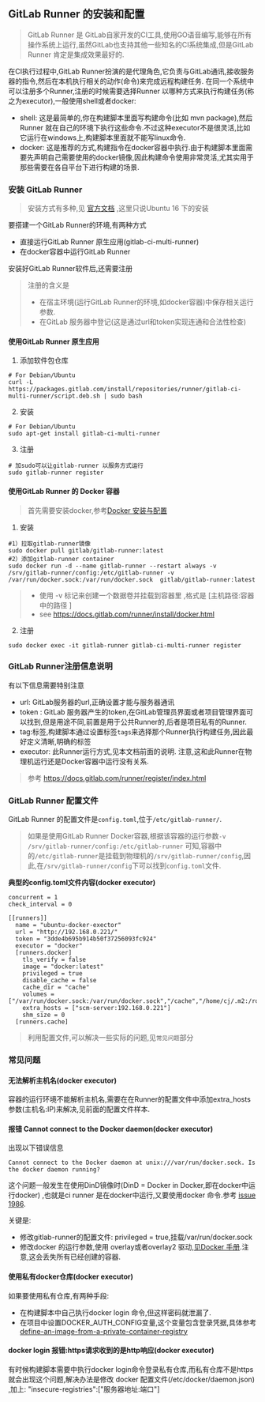 ## GitLab Runner 的安装和配置
> GitLab Runner 是 GitLab自家开发的CI工具,使用GO语音编写,能够在所有操作系统上运行,虽然GitLab也支持其他一些知名的CI系统集成,但是GitLab Runner 肯定是集成效果最好的.

在CI执行过程中,GitLab Runner扮演的是代理角色,它负责与GitLab通讯,接收服务器的指令,然后在本机执行相关的动作(命令)来完成远程构建任务.
在同一个系统中可以注册多个Runner,注册的时候需要选择Runner 以哪种方式来执行构建任务(称之为executor),一般使用shell或者docker:
- shell: 这是最简单的,你在构建脚本里面写构建命令(比如 mvn package),然后Runner 就在自己的环境下执行这些命令.不过这种executor不是很灵活,比如它运行在windows上,构建脚本里面就不能写linux命令.
- docker: 这是推荐的方式,构建指令在docker容器中执行.由于构建脚本里面需要先声明自己需要使用的docker镜像,因此构建命令使用非常灵活,尤其实用于那些需要在各自平台下进行构建的场景.


### 安装 GitLab Runner 
> 安装方式有多种,见 [官方文档](https://docs.gitlab.com/runner/install/) ,这里只说Ubuntu 16 下的安装

要搭建一个GitLab Runner的环境,有两种方式
- 直接运行GitLab Runner 原生应用(gitlab-ci-multi-runner)
- 在docker容器中运行GitLab Runner

安装好GitLab Runner软件后,还需要注册

> 注册的含义是
> - 在宿主环境(运行GitLab Runner的环境,如docker容器)中保存相关运行参数.
> - 在GitLab 服务器中登记(这是通过url和token实现连通和合法性检查)


#### 使用GitLab Runner 原生应用

1. 添加软件包仓库
```
# For Debian/Ubuntu
curl -L https://packages.gitlab.com/install/repositories/runner/gitlab-ci-multi-runner/script.deb.sh | sudo bash
```

2. 安装
```
# For Debian/Ubuntu
sudo apt-get install gitlab-ci-multi-runner
```
3. 注册
```
# 加sudo可以让gitlab-runner 以服务方式运行
sudo gitlab-runner register
```

#### 使用GitLab Runner 的 Docker 容器

> 首先需要安装docker,参考[Docker 安装与配置](docker-install-and-config.md)

1. 安装
```
#1）拉取gitlab-runner镜像
sudo docker pull gitlab/gitlab-runner:latest
#2）添加gitlab-runner container
sudo docker run -d --name gitlab-runner --restart always -v /srv/gitlab-runner/config:/etc/gitlab-runner -v /var/run/docker.sock:/var/run/docker.sock  gitlab/gitlab-runner:latest
```
> - 使用 -v 标记来创建一个数据卷并挂载到容器里 ,格式是 [主机路径:容器中的路径 ]
> - see https://docs.gitlab.com/runner/install/docker.html

2. 注册
```
sudo docker exec -it gitlab-runner gitlab-ci-multi-runner register
```

### GitLab Runner注册信息说明

有以下信息需要特别注意
- url: GitLab服务器的url,正确设置才能与服务器通讯
- token : GitLab 服务器产生的token,在GitLab管理员界面或者项目管理界面可以找到,但是用途不同,前置是用于公共Runner的,后者是项目私有的Runner.
- tag:标签,构建脚本通过设置标签`tags`来选择那个Runner执行构建任务,因此最好定义清晰,明确的标签
- executor: 此Runner运行方式,见本文档前面的说明. 注意,这和此Runner在物理机运行还是Docker容器中运行没有关系. 


> 参考 https://docs.gitlab.com/runner/register/index.html

### GitLab Runner 配置文件
GitLab Runner 的配置文件是`config.toml`,位于`/etc/gitlab-runner/`.
> 如果是使用GitLab Runner Docker容器,根据该容器的运行参数`-v /srv/gitlab-runner/config:/etc/gitlab-runner` 可知,容器中的`/etc/gitlab-runner`是挂载到物理机的`/srv/gitlab-runner/config`,因此,在`/srv/gitlab-runner/config`下可以找到`config.toml`文件.

**典型的config.toml文件内容(docker executor)**
```
concurrent = 1
check_interval = 0

[[runners]]
  name = "ubuntu-docker-exector"
  url = "http://192.168.0.221/"
  token = "3dde4b695b914b50f37256093fc924"
  executor = "docker"
  [runners.docker]
    tls_verify = false
    image = "docker:latest"
    privileged = true
    disable_cache = false
    cache_dir = "cache"
    volumes = ["/var/run/docker.sock:/var/run/docker.sock","/cache","/home/cj/.m2:/root/.m2:rw"]
    extra_hosts = ["scm-server:192.168.0.221"]
    shm_size = 0
  [runners.cache]

```

> 利用配置文件,可以解决一些实际的问题,见`常见问题`部分

### 常见问题

#### 无法解析主机名(docker executor)
容器的运行环境不能解析主机名,需要在在Runner的配置文件中添加extra_hosts参数(主机名:IP)来解决,见前面的配置文件样本.

#### 报错 Cannot connect to the Docker daemon(docker executor)
出现以下错误信息
```
Cannot connect to the Docker daemon at unix:///var/run/docker.sock. Is the docker daemon running?
```

这个问题一般发生在使用DinD镜像时(DinD = Docker in Docker,即在docker中运行docker) ,也就是ci runner 是在docker中运行,又要使用docker 命令.参考 [issue 1986](https://gitlab.com/gitlab-org/gitlab-ci-multi-runner/issues/1986).

关键是:
- 修改gitlab-runner的配置文件: privileged = true,挂载/var/run/docker.sock
- 修改docker 的运行参数,使用 overlay或者overlay2 驱动,[见Docker 手册](https://docs.docker.com/engine/userguide/storagedriver/overlayfs-driver/#configure-docker-with-the-overlay-or-overlay2-storage-driver).注意,这会丢失所有已经创建的容器.

#### 使用私有docker仓库(docker executor)
如果要使用私有仓库,有两种手段:
- 在构建脚本中自己执行docker login 命令,但这样密码就泄漏了.
- 在项目中设置DOCKER_AUTH_CONFIG变量,这个变量包含登录凭据,具体参考[define-an-image-from-a-private-container-registry](https://docs.gitlab.com/ce/ci/docker/using_docker_images.html#define-an-image-from-a-private-container-registry)

#### docker login 报错:https请求收到的是http响应(docker executor)
有时候构建脚本需要中执行docker login命令登录私有仓库,而私有仓库不是https就会出现这个问题,解决办法是修改 docker 配置文件(/etc/docker/daemon.json) ,加上: "insecure-registries":["服务器地址:端口"]

